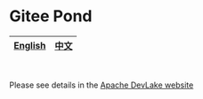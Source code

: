 <!--
Licensed to the Apache Software Foundation (ASF) under one or more
contributor license agreements.  See the NOTICE file distributed with
this work for additional information regarding copyright ownership.
The ASF licenses this file to You under the Apache License, Version 2.0
(the "License"); you may not use this file except in compliance with
the License.  You may obtain a copy of the License at

    http://www.apache.org/licenses/LICENSE-2.0

Unless required by applicable law or agreed to in writing, software
distributed under the License is distributed on an "AS IS" BASIS,
WITHOUT WARRANTIES OR CONDITIONS OF ANY KIND, either express or implied.
See the License for the specific language governing permissions and
limitations under the License.
-->

# Gitee Pond

<div align="center">

| [English](README.md) | [中文](README-zh-CN.md) |
|----------------------|-----------------------|

</div>

<br>

Please see details in the [Apache DevLake website](https://devlake.apache.org/docs/Plugins/gitee)